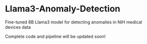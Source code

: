 # Llama3-Anomaly-Detection
Fine-tuned 8B Llama3 model for detecting anomalies in NIH medical devices data

Complete code and pipeline will be updated soon!
